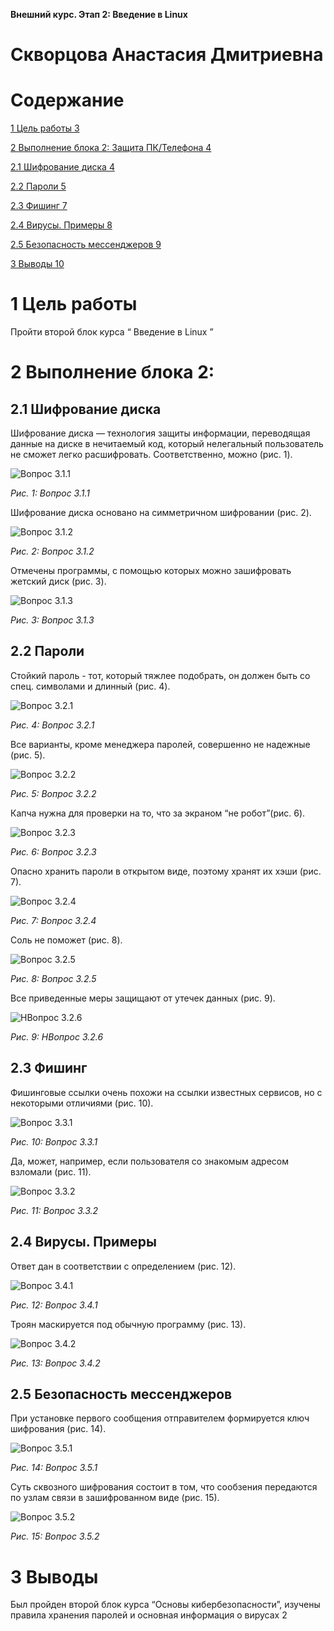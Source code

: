 ﻿**Внешний курс. Этап 2: Введение в Linux**
# Скворцова Анастасия Дмитриевна
#
#
#
#
#
#
#
#
#
#
#
#
#
#
#
#
#
#
#
#
#
# Содержание
[1	Цель работы	3](#_toc198388039)

[2	Выполнение блока 2: Защита ПК/Телефона	4](#_toc198388040)

[2.1	Шифрование диска	4](#_toc198388041)

[2.2	Пароли	5](#_toc198388042)

[2.3	Фишинг	7](#_toc198388043)

[2.4	Вирусы. Примеры	8](#_toc198388044)

[2.5	Безопасность мессенджеров	9](#_toc198388045)

[3	Выводы	10](#_toc198388046)


#
#
#
#
#
#
#
#
#


# <a name="цель-работы"></a><a name="_toc198388039"></a>**1	Цель работы**
Пройти второй блок курса “ Введение в Linux ”
#
#
#
#
#
#
#
#
#
#
#


# <a name="выполнение-блока-2-защита-пктелефона"></a><a name="_toc198388040"></a>**2	Выполнение блока 2:** 
## <a name="шифрование-диска"></a><a name="_toc198388041"></a>**2.1	Шифрование диска**
Шифрование диска — технология защиты информации, переводящая данные на диске в нечитаемый код, который нелегальный пользователь не сможет легко расшифровать. Соответственно, можно (рис. 1).

![Вопрос 3.1.1](Aspose.Words.6c68524d-776c-4e55-8aae-76e7b948bc55.001.png)

*Рис. 1: Вопрос 3.1.1*

Шифрование диска основано на симметричном шифровании (рис. 2).

![Вопрос 3.1.2](Aspose.Words.6c68524d-776c-4e55-8aae-76e7b948bc55.002.png)

*Рис. 2: Вопрос 3.1.2*

Отмечены программы, с помощью которых можно зашифровать жетский диск (рис. 3).

![Вопрос 3.1.3](Aspose.Words.6c68524d-776c-4e55-8aae-76e7b948bc55.003.png)

*Рис. 3: Вопрос 3.1.3*
## <a name="пароли"></a><a name="_toc198388042"></a>**2.2	Пароли**
Стойкий пароль - тот, который тяжлее подобрать, он должен быть со спец. символами и длинный (рис. 4).

![Вопрос 3.2.1](Aspose.Words.6c68524d-776c-4e55-8aae-76e7b948bc55.004.png)

*Рис. 4: Вопрос 3.2.1*

Все варианты, кроме менеджера паролей, совершенно не надежные (рис. 5).

![Вопрос 3.2.2](Aspose.Words.6c68524d-776c-4e55-8aae-76e7b948bc55.005.png)

*Рис. 5: Вопрос 3.2.2*

Капча нужна для проверки на то, что за экраном “не робот”(рис. 6).

![Вопрос 3.2.3](Aspose.Words.6c68524d-776c-4e55-8aae-76e7b948bc55.006.png)

*Рис. 6: Вопрос 3.2.3*

Опасно хранить пароли в открытом виде, поэтому хранят их хэши (рис. 7).

![Вопрос 3.2.4](Aspose.Words.6c68524d-776c-4e55-8aae-76e7b948bc55.007.png)

*Рис. 7: Вопрос 3.2.4*

Соль не поможет (рис. 8).

![Вопрос 3.2.5](Aspose.Words.6c68524d-776c-4e55-8aae-76e7b948bc55.008.png)

*Рис. 8: Вопрос 3.2.5*

Все приведенные меры защищают от утечек данных (рис. 9).

![НВопрос 3.2.6](Aspose.Words.6c68524d-776c-4e55-8aae-76e7b948bc55.009.png)

*Рис. 9: НВопрос 3.2.6*
##
##

## <a name="фишинг"></a><a name="_toc198388043"></a>**2.3	Фишинг**
Фишинговые ссылки очень похожи на ссылки известных сервисов, но с некоторыми отличиями (рис. 10).

![Вопрос 3.3.1](Aspose.Words.6c68524d-776c-4e55-8aae-76e7b948bc55.010.png)

*Рис. 10: Вопрос 3.3.1*

Да, может, например, если пользователя со знакомым адресом взломали (рис. 11).

![Вопрос 3.3.2](Aspose.Words.6c68524d-776c-4e55-8aae-76e7b948bc55.011.png)

*Рис. 11: Вопрос 3.3.2*
##
##
##
##
##
##
##


## <a name="вирусы.-примеры"></a><a name="_toc198388044"></a>**2.4	Вирусы. Примеры**
Ответ дан в соответствии с определением (рис. 12).

![Вопрос 3.4.1](Aspose.Words.6c68524d-776c-4e55-8aae-76e7b948bc55.012.png)

*Рис. 12: Вопрос 3.4.1*

Троян маскируется под обычную программу (рис. 13).

![Вопрос 3.4.2](Aspose.Words.6c68524d-776c-4e55-8aae-76e7b948bc55.013.png)

*Рис. 13: Вопрос 3.4.2*
##
##
##
##
##
##
##


## <a name="безопасность-мессенджеров"></a><a name="_toc198388045"></a>**2.5	Безопасность мессенджеров**
При установке первого сообщения отправителем формируется ключ шифрования (рис. 14).

![Вопрос 3.5.1](Aspose.Words.6c68524d-776c-4e55-8aae-76e7b948bc55.014.png)

*Рис. 14: Вопрос 3.5.1*

Суть сквозного шифрования состоит в том, что сообзения передаются по узлам связи в зашифрованном виде (рис. 15).

![Вопрос 3.5.2](Aspose.Words.6c68524d-776c-4e55-8aae-76e7b948bc55.015.png)

*Рис. 15: Вопрос 3.5.2*
#
#
#


# <a name="выводы"></a><a name="_toc198388046"></a>**3	Выводы**
Был пройден второй блок курса “Основы кибербезопасности”, изучены правила хранения паролей и основная информация о вирусах
2

